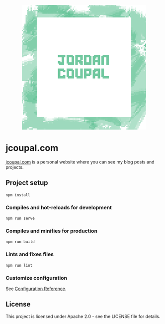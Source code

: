 <p align="center">
 <img src="public/website-icon.png"
</p>

# jcoupal.com

[jcoupal.com](https://jcoupal.com) is a personal website where you can see my blog posts and projects.

## Project setup
```
npm install
```

### Compiles and hot-reloads for development
```
npm run serve
```

### Compiles and minifies for production
```
npm run build
```

### Lints and fixes files
```
npm run lint
```

### Customize configuration
See [Configuration Reference](https://cli.vuejs.org/config/).

## License

This project is licensed under Apache 2.0 - see the LICENSE file for details.